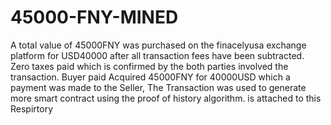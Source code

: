 # 45000-FNY-MINED
A total value of 45000FNY was purchased on the finacelyusa exchange platform for USD40000 after all transaction fees have been subtracted. Zero taxes paid which is confirmed by the both parties involved the transaction. Buyer paid Acquired 45000FNY for 40000USD which a payment was made to the Seller, The Transaction was used to generate more smart contract using the proof of history algorithm. is attached to this Respirtory
